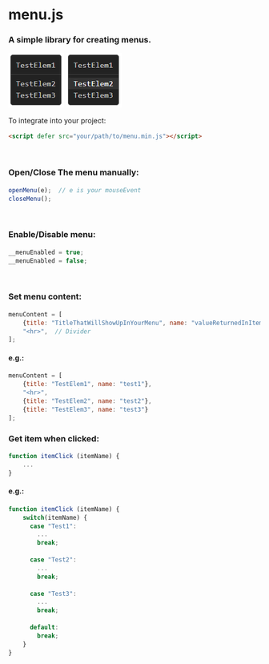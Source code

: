 # menu.js
### A simple library for creating menus.

![Menu Preview](https://github.com/KargJonas/random/blob/master/menu.js/preview.png)
![Menu Preview](https://github.com/KargJonas/random/blob/master/menu.js/preview-hover.png)

To integrate into your project:
```html
<script defer src="your/path/to/menu.min.js"></script>
```
<br>

### Open/Close The menu manually:
```js
openMenu(e);  // e is your mouseEvent
closeMenu();
```
<br>

### Enable/Disable menu:
```js
__menuEnabled = true;
__menuEnabled = false;
```
<br>

### Set menu content:
```js
menuContent = [
    {title: "TitleThatWillShowUpInYourMenu", name: "valueReturnedInItemClickFunction"},
    "<hr>",  // Divider
];
```
#### e.g.:
```js
menuContent = [
    {title: "TestElem1", name: "test1"},
    "<hr>",
    {title: "TestElem2", name: "test2"},
    {title: "TestElem3", name: "test3"}
];
```

### Get item when clicked:
```js
function itemClick (itemName) {
    ...
}
```
#### e.g.:
```js
function itemClick (itemName) {
    switch(itemName) {
      case "Test1":
        ...
        break;
        
      case "Test2":
        ...
        break;
        
      case "Test3":
        ...
        break;
        
      default:
        break;
    }
}
```
